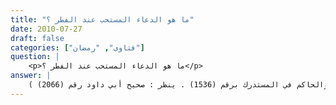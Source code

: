 ```yaml
---
title: "ما هو الدعاء المستحب عند الفطر ؟"
date: 2010-07-27
draft: false
categories: ["فتاوى", "رمضان"]
question: |
    <p>ما هو الدعاء المستحب عند الفطر ؟</p>
answer: |
    يستحب أن يقول بعد فطره مباشرة ما ثبت عن ابْنَ عُمَرَ –رضي الله عنهما- قَالَ : (( كَانَ رَسُولُ اللهِ صلى الله عليه وسلم إِذَا أَفْطَرَ قَالَ : ذَهَبَ الظَّمَأُ وَابْتَلَّتِ الْعُرُوقُ وَثَبَتَ الأَجْرُ إِنْ شَاءَ اللهُ))( رواه أبو داود برقم (2357) ، والحاكم في المستدرك برقم (1536) . ينظر : صحيح أبي داود رقم (2066) ). <BR>وأما حديث : ((كَانَ إِذَا أَفْطَرَ قَالَ : اللَّهُمَّ لَكَ صُمْتُ وَعَلَى رِزْقِكَ أَفْطَرْتُ)) . فإنه ضعيف . ينظر : إرواء الغليل رقم (9190) ، وضعيف أبي داود (2/264) ، وزاد المعاد (2/51).
---
```


